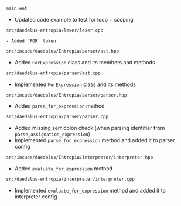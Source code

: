 ```sh
main.ent
```

  - Updated code example to test for loop + scoping

```sh
src/daedalus-entropia/lexer/lexer.cpp
```

	- Added `FOR` token

```sh
src/incude/daedalus/Entropia/parser/ast.hpp
```

  - Added `ForExpression` class and its members and methods

```sh
src/daedalus-entropia/parser/ast.cpp
```

  - Implemented `ForExpression` class and its methods

```sh
src/incude/daedalus/Entropia/parser/parser.hpp
```

  - Added `parse_for_expression` method

```sh
src/daedalus-entropia/parser/parser.cpp
```

  - Added missing semicolon check (when parsing identifier from `parse_assignation_expression`)
  - Implemented `parse_for_expression` method and added it to parser config


```sh
src/incude/daedalus/Entropia/interpreter/interpreter.hpp
```

  - Added `evaluate_for_expression` method

```sh
src/daedalus-entropia/interpreter/interpreter.cpp
```

  - Implemented `evaluate_for_expression` method and added it to interpreter config
